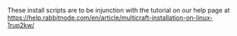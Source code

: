 These install scripts are to be injunction with the tutorial on our help page at https://help.rabbitnode.com/en/article/multicraft-installation-on-linux-1rup2kw/